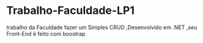 # Trabalho-Faculdade-LP1
trabalho da Faculdade fazer um Simples CRUD ,Desenvolvido em .NET  ,seu Front-End é feito com boostrap 
